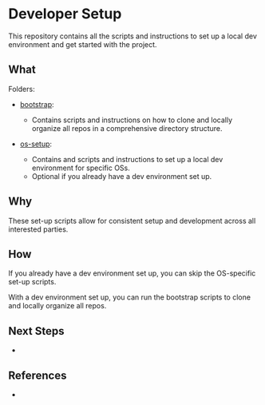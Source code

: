 # Developer Setup

This repository contains all the scripts and instructions to set up a local dev environment and get started with the project.

## What

Folders:

- [bootstrap](bootstrap):
    - Contains scripts and instructions on how to clone and locally organize all repos in a comprehensive directory structure.

- [os-setup](os-setup):
    - Contains and scripts and instructions to set up a local dev environment for specific OSs.
    - Optional if you already have a dev environment set up.

## Why

These set-up scripts allow for consistent setup and development across all interested parties.

## How

If you already have a dev environment set up, you can skip the OS-specific set-up scripts.

With a dev environment set up, you can run the bootstrap scripts to clone and locally organize all repos.

## Next Steps

-

## References

-
